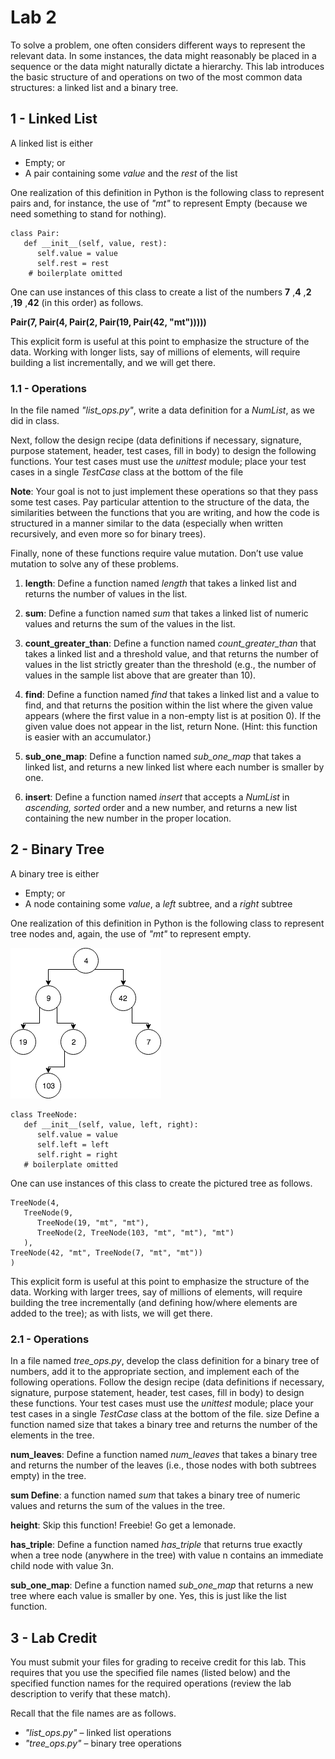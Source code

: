 # Lab 2
To solve a problem, one often considers different ways to represent the relevant data. In some instances, the data might reasonably be placed in a sequence or the data might naturally dictate a hierarchy. This lab introduces the basic structure of and operations on two of the most common data structures: a linked list and a binary tree.

## 1 - Linked List
A linked list is either
- Empty; or
- A pair containing some *value* and the *rest* of the list

One realization of this definition in Python is the following class to represent pairs and, for instance, the use of *"mt"* to represent Empty (because we need something to stand for nothing).
```
class Pair:
   def __init__(self, value, rest):
      self.value = value
      self.rest = rest
    # boilerplate omitted
```
One can use instances of this class to create a list of the numbers **7** ,**4** ,**2** ,**19** ,**42** (in this order) as follows.

**Pair(7, Pair(4, Pair(2, Pair(19, Pair(42, "mt")))))**

This explicit form is useful at this point to emphasize the structure of the data. Working with longer lists, say of millions of elements, will require building a list incrementally, and we will get there.
### 1.1 - Operations
In the file named *"list_ops.py"*, write a data definition for a *NumList*, as we did in class.

Next, follow the design recipe (data definitions if necessary, signature, purpose statement, header, test cases, fill in body) to design the following functions. Your test cases must use the *unittest* module; place your test cases in a single *TestCase* class at the bottom of the file

**Note**: Your goal is not to just implement these operations so that they pass some test cases. Pay particular attention to the structure of the data, the similarities between the functions that you are writing, and how the code is structured in a manner similar to the data (especially when written recursively, and even more so for binary trees).

Finally, none of these functions require value mutation. Don’t use value mutation to solve any of these problems.

1. **length**: Define a function named *length* that takes a linked list and returns the number of values in the list.

2. **sum**: Define a function named *sum* that takes a linked list of numeric values and returns the sum of the values in the list.

3. **count_greater_than**: Define a function named *count_greater_than* that takes a linked list and a threshold value, and that returns the number of values in the list strictly greater than the threshold (e.g., the number of values in the sample list above that are greater than 10).

4. **find**: Define a function named *find* that takes a linked list and a value to find, and that returns the position within the list where the given value appears (where the first value in a non-empty list is at position 0). If the given value does not appear in the list, return None. (Hint: this function is easier with an accumulator.)

5. **sub_one_map**: Define a function named *sub_one_map* that takes a linked list, and returns a new linked list where each number is smaller by one.

6. **insert**: Define a function named *insert* that accepts a *NumList* in *ascending, sorted* order and a new number, and returns a new list containing the new number in the proper location.

## 2 - Binary Tree
A binary tree is either
- Empty; or
- A node containing some *value*, a *left* subtree, and a *right* subtree

One realization of this definition in Python is the following class to represent tree nodes and, again, the use of *"mt"* to represent empty.

![](specPic.png)

```
class TreeNode:
   def __init__(self, value, left, right):
      self.value = value
      self.left = left
      self.right = right
   # boilerplate omitted
```
One can use instances of this class to create the pictured tree as follows.

```
TreeNode(4,
   TreeNode(9,
      TreeNode(19, "mt", "mt"),
      TreeNode(2, TreeNode(103, "mt", "mt"), "mt")
   ),
TreeNode(42, "mt", TreeNode(7, "mt", "mt"))
)
```

This explicit form is useful at this point to emphasize the structure of the data. Working with larger trees, say of millions of elements, will require building the tree incrementally (and defining how/where elements are added to the tree); as with lists, we will get there.

### 2.1 - Operations
In a file named *tree_ops.py*, develop the class definition for a binary tree of numbers, add it to the appropriate section, and implement each of the following operations. Follow the design recipe (data definitions if necessary, signature, purpose statement, header, test cases, fill in body) to design these functions. Your test cases must use the *unittest* module; place your test cases in a single *TestCase* class at the bottom of the file.
size Define a function named size that takes a binary tree and returns the number of the elements in the tree.

**num_leaves**: Define a function named *num_leaves* that takes a binary tree and returns the number of the leaves (i.e., those nodes with both subtrees empty) in the tree.

**sum Define**: a function named *sum* that takes a binary tree of numeric values and returns the sum of the values in the tree.

**height**: Skip this function! Freebie! Go get a lemonade.

**has_triple**: Define a function named *has_triple* that returns true exactly when a tree node (anywhere in the tree) with value n contains an immediate child node with value 3n.

**sub_one_map**: Define a function named *sub_one_map* that returns a new tree where each value is smaller by one. Yes, this is just like the list function.

## 3 - Lab Credit
You must submit your files for grading to receive credit for this lab. This requires that you use the specified file names (listed below) and the specified function names for the required operations (review the lab description to verify that these match).

Recall that the file names are as follows.

- *"list_ops.py"* – linked list operations
- *"tree_ops.py"* – binary tree operations
